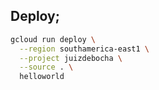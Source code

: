 
## Deploy;
```bash
gcloud run deploy \
  --region southamerica-east1 \
  --project juizdebocha \
  --source . \
  helloworld
````
